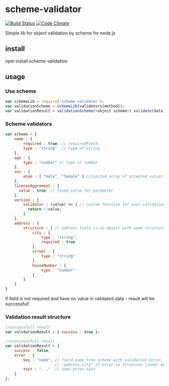 # scheme-validator 
[![Build Status](https://travis-ci.org/Ryzii74/scheme-validator.svg?branch=master)](https://travis-ci.org/Ryzii74/scheme-validator) [![Code Climate](https://codeclimate.com/github/Ryzii74/scheme-validator/badges/gpa.svg)](https://codeclimate.com/github/Ryzii74/scheme-validator)

Simple lib for object validation by scheme for node.js

## install

npm install scheme-validation

## usage

### Use scheme

```javascript
var schemeLib = require('scheme-validator');
var validationScheme = schemeLib(validators[method]);
var validationResult = validationScheme(<object scheme>).validate(data);
```

### Scheme validators

```javascript
var scheme = {
    name : {
        required : true, // requiredField,
        type : "string"  // type of string
    },
    age : {
        type : "number" // type of number
    },
    sex : {
        enum : [ "male", "female" ] //limited array of accepted values 
    },
    licenseAggrement : {
      value : true  // fixed value for parameter
    },
    version : {
        validator : (value) => { // custom function for user validation
          return !!value; 
        }
    },
    address : {
        structure : { // address field is an object with some structure, that recursively validated too
            city : {
                type : "string",
                required : true
            },
            street : {
                type : "string"
            },
            houseNumber : {
                type : "number"
            }
        }
    }
}
```

If field is not required and have no value in validated data - result will be successful!


### Validation result structure

```javascript
//successfull result
var validationResult = { success : true };

//unsuccessfull result
var validationResult = { 
    success : false,
    error : {
        key : "name", // field name from scheme with validation error,
                      // "address.city" if error in strucrute (inner object)
        text : "..."  // some error text
    }
};
```
